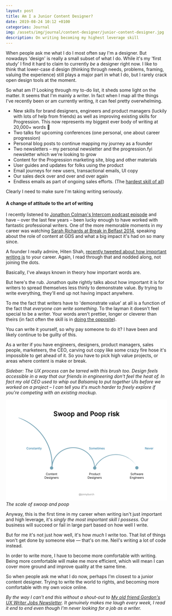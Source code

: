 ```yaml
---
layout: post
title: Am I a Junior Content Designer?
date: 2019-08-24 10:12 +0100
categories: Journal
img: /assets/img/journal/content-designer/junior-content-designer.jpg
description: On writing becoming my highest leverage skill
---
```


When people ask me what I do I most often say I'm a designer. But nowadays 'design' is really a small subset of what I do. While it's my 'first study' I find it hard to claim to currently _be_ a designer right now. I like to think that lower-case d design (thinking through needs, problems, framing, valuing the experience) still plays a major part in what I do, but I rarely crack open design tools at the moment.

So what am I? Looking through my to-do list, it sheds some light on the matter. It seems that I'm mainly a writer. In fact when I map all the things I've recently been or am currently writing, it can feel pretty overwhelming.

- New skills for brand designers, engineers and product managers (luckily with lots of help from friends) as well as improving existing skills for Progression. This now represents my biggest ever body of writing at 20,000+ words 🤯
- Two talks for upcoming conferences (one personal, one about career progression)
- Personal blog posts to continue mapping my journey as a founder
- Two newsletters – my personal newsletter and the progression.fyi newsletter which we're looking to grow
- Content for the Progression marketing site, blog and other materials
- User guides and updates for folks using the product
- Email journeys for new users, transactional emails, UI copy
- Our sales deck over and over and over again
- Endless emails as part of ongoing sales efforts. (The [hardest skill of all](https://www.jonnyburch.com/lost-but-making-good-time/))

Clearly I need to make sure I'm taking writing seriously.

#### A change of attitude to the art of writing

I recently listened to [Jonathon Colman's Intercom podcast episode](https://www.intercom.com/blog/podcasts/intercoms-jonathon-colman-on-why-content-designers-should-do-less/) and have – over the last few years – been lucky enough to have worked with fantastic professional writers. One of the more memorable moments in my career was watching [Sarah Richards at Break in Belfast 2014](http://breakconf.org/speakers.php), speaking about the role of content at GDS and what a big impact it's had on so many since.

A founder I really admire, Hiten Shah, [recently tweeted about how important writing is](https://twitter.com/hnshah/status/1156064424018317312?s=20) to your career. Again, I read through that and nodded along, not joining the dots.

Basically, I've always known in theory how important words are.

But here's the rub. Jonathon quite rightly talks about how important it is for writers to spread themselves less thinly to demonstrate value. By trying to write everything, they'll end up not having impact anywhere.

To me the fact that writers have to 'demonstrate value' at all is a function of the fact that _everyone can write something_. To the layman it doesn't feel special to be a writer. Your words aren't prettier, longer or cleverer than theirs (in fact often the skill is in [doing the opposite](https://gds.blog.gov.uk/2016/02/23/writing-content-for-everyone/)).

You can write it yourself, so why pay someone to do it? I have been and likely continue to be guilty of this.

As a writer if you have engineers, designers, product managers, sales people, marketeers, the CEO, carving out copy like some crazy fire hose it's impossible to get ahead of it. So you have to pick high value projects, or areas where content is make or break.

_Sidebar: The UX process can be tarred with this brush too. Design feels accessible in a way that our friends in engineering don't feel the heat of. In fact my old CEO used to whip out Balsamiq to put together UIs before we worked on a project – I can tell you it's much harder to freely explore if you're competing with an existing mockup._

![The scale of swoop and poop](/assets/img/journal/content-designer/swoop-and-poop.jpg)*The scale of swoop and poop*

Anyway, this is the first time in my career when writing isn't just important and high leverage, it's _singly the most important skill I possess_. Our business will succeed or fail in large part based on how well I write.

But for me it's not just how well, it's how _much_ I write too. That list of things won't get done by someone else — that's on me. Neil's writing a lot of code instead.

In order to write more, I have to become more comfortable with writing. Being more comfortable will make me more efficient, which will mean I can cover more ground and improve quality at the same time.

So when people ask me what I do now, perhaps I'm closest to a junior content designer. Trying to write the world to rights, and becoming more comfortable with my own voice online.

_By the way I can't end this without a shout-out to [My old friend Gordon's UX Writer Jobs Newsletter](http://www.uxwriterjobs.com/). It genuinely makes me laugh every week, I read it end to end even though I'm never looking for a job as a writer._